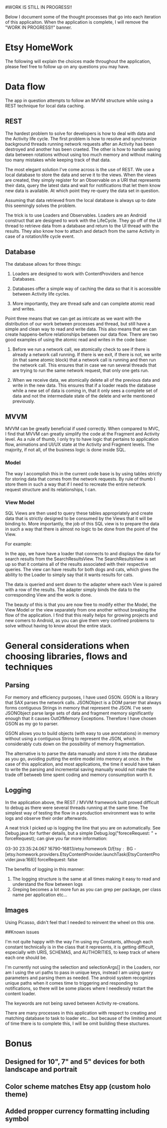 #WORK IS STILL IN PROGRESS!!

Below I document some of the thought processes that go into each iteration of this applicaiton. When the application is complete, I will remove the "WORK IN PROGRESS!!" banner.

# Etsy HomeWork

The following will explain the choices made throughout the application, please feel free to follow up on any questions you may have.

# Data flow

The app in question attempts to follow an MVVM structure while using a REST technique for local data caching.

## REST

The hardest problem to solve for developers is how to deal with data and the Activity life cycle. The first problem is how to resolve and synchronize background threads running network requests after an Activity has been destroyed and another has been craeted. The other is how to handle saving data between rotations without using too much memory and without making too many mistakes while keeping track of that data.

The most elegant solution I've come across is the use of REST. We use a local database to store the data and serve it to the views. When the views are created, they simply register for an Observable on a URI that represents their data, query the latest data and wait for notifications that let them know new data is available. At which point they re-query the data set in question.

Assuming that data retrieved from the local database is always up to date this seemingly solves the problem.

The trick is to use Loaders and Observables. Loaders are an Android construct that are designed to work with the LifeCycle. They go off of the UI thread to retrieve data from a database and return to the UI thread with the results. They also know how to attach and detach from the same Activity in case of a rotation/life cycle event.


## Database 

The database allows for three things:

1. Loaders are designed to work with ContentProviders and hence Databases.

2. Databases offer a simple way of caching the data so that it is accessible between Activity life cycles.

3. More importantly, they are thread safe and can complete atomic read and writes.


Point three means that we can get as intricate as we want with the distribution of our work between processes and thread, but still have a simple and clean way to read and write data. This also means that we can create happens-before relationships between our data flow. There are two good examples of using the atomic read and writes in the code base:

1. Before we run a network call, we atomically check to see if there is already a network call running. If there is we exit, if there is not, we write (in that same atomic block) that a network call is running and then run the network call. This ensures that in case we run several threads that are trying to run the same network request, that only one gets run.

2. When we receive data, we atomically delete all of the previous data and write in the new data. This ensures that if a loader reads the database while a new set of data is coming in, that it only sees a complete set of data and not the intermediate state of the delete and write mentioned previously.


## MVVM

MVVM can be greatly beneficial if used correctly. When compared to MVC, I find that MVVM can greatly simplify the code at the Fragment and Activity level. As a rule of thumb, I only try to have logic that pertains to application flow, animations and UI/UX state at the Activity and Fragment levels. The majority, if not all, of the business logic is done inside SQL.

### Model

The way I accomplish this in the current code base is by using tables strictly for storing data that comes from the network requests. By rule of thumb I store them in such a way that if I need to recreate the entire network request structure and its relationships, I can.

### View Model

SQL Views are then used to query these tables appropriately and create data that is strictly designed to be consumed by the Views that it will be binding to. More importantly, the job of this SQL view is to prepare the data in such a way that there is almost no logic to be done from the point of the View.


For example:

In the app, we have have a loader that connects to and displays the data for search results from the SearchResultsView. The SearchResultsView is set up so that it contains all of the results associated with their respective queries. The view can have results for both dogs and cats, which gives the ability to the Loader to simply say that it wants results for cats.

The data is queried and sent down to the adapter where each View is paired with a row of the results. The adapter simply binds the data to the corresponding View and the work is done.

The beauty of this is that you are now free to modify either the Model, the View Model or the view separately from one another without breaking the flow of the application. I find that this really helps for growing projects and new comers to Android, as you can give them very confined problems to solve without having to know about the entire stack.


# General considerations when choosing libraries, flows and techniques


## Parsing

For memory and efficiency purposes, I have used GSON. GSON is a library that SAX parses the network calls. JSONObject is a DOM parser that always forms contiguous Strings in memory that represent the JSON. I've seen JSONObject parse large sets of data and fragment memory significantly enough that it causes OutOfMemory Exceptions. Therefore I have chosen GSON as my go to parser.

GSON allows you to build objects (with easy to use annotations) in memory without using a contiguous String to represent the JSON, which considerably cuts down on the possibility of memory fragmentation.

The alternative is to parse the data manually and store it into the database as you go, avoiding putting the entire model into memory at once. In the case of this application, and most applications, the time it would have taken to write the parsing and incremental saving manually would not make the trade off betweeb time spent coding and memory consumption worth it.

## Logging

In the application above, the REST / MVVM framework built proved difficult to debug as there were several threads running at the same time. The simplest way of testing the flow in a production environment was to write logs and observe their order afterwards.

A neat trick I picked up is logging the line that you are on automatically. See Debug.java for further details, but a simple Debug.log("foreceRequest: " + forceRequest); can give you far more information:

03-30 23:35:24.067  16790-16813/etsy.homework D/Etsy﹕ BG - [etsy.homework.providers.EtsyContentProvider.launchTask(EtsyContentProvider.java:168)] forceRequest: false


The benefits of logging in this manner:

1. The logging structure is the same at all times making it easy to read and understand the flow between logs
2. Greping becomes a lot more fun as you can grep per package, per class name per application etc...


## Images

Using Picasso, didn't feel that I needed to reinvent the wheel on this one.


##Known issues

I'm not quite happy with the way I'm using my Constants, although each constant technically is in the class that it represents, it is getting difficult, especially with URIS, SCHEMAS, and AUTHORITIES, to keep track of where each one should be.

I'm currently not using the selection and selectionArgs[] in the Loaders, nor am I using the uri paths to pass in unique keys, instead I am using query parameters and parsing them as needed. The android system recognizes unique paths when it comes time to triggering and responding to notifications, so there will be some places where I needlessly restart the content loader.

The keywords are not being saved between Activity re-creations.

There are many processes in this application with respect to creating and matching database to task to loader etc... but because of the limited amount of time there is to complete this, I will be omit building these stuctures.


# Bonus

## Designed for 10", 7" and 5" devices for both landscape and portrait

## Color scheme matches Etsy app (custom holo theme)

## Added propper currency formatting including symbol
